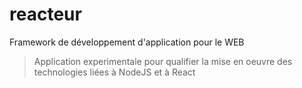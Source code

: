 # reacteur

Framework de développement d'application pour le WEB 

> Application experimentale pour qualifier la mise en oeuvre des technologies liées à 
NodeJS et à React

